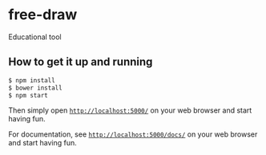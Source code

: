 # free-draw

Educational tool


## How to get it up and running

```bash
$ npm install
$ bower install
$ npm start
```

Then simply open [`http://localhost:5000/`](http://localhost:5000/) on your web browser and start having fun.

For documentation, see [`http://localhost:5000/docs/`](http://localhost:5000/docs/) on your web browser and start having fun.

